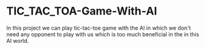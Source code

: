 # TIC_TAC_TOA-Game-With-AI
In this project we can play tic-tac-toe game with the AI in which we don't need any opponent to play with us which is too much beneficial in the in this AI world.
